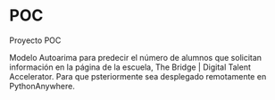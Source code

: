 # POC
Proyecto POC

Modelo Autoarima para predecir el número de alumnos que solicitan información en la página de la escuela, The Bridge |  Digital Talent Accelerator. Para que psteriormente sea desplegado remotamente en PythonAnywhere.
